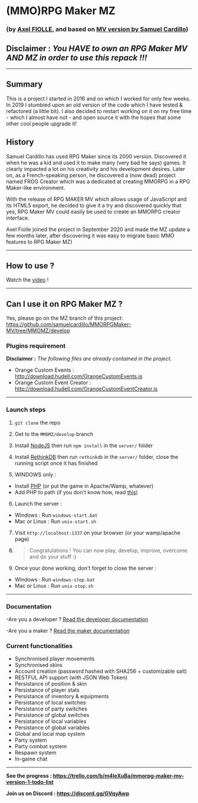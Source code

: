 # (MMO)RPG Maker MZ 
### (by [Axel FIOLLE](https://axelfiolle.be), and based on [MV version by Samuel Cardillo](https://github.com/samuelcardillo/MMORPGMaker-MV))

## **Disclaimer :** *You HAVE to own an RPG Maker MV AND MZ in order to use this repack !!!*
---

## Summary
This is a project I started in 2016 and on which I worked for only few weeks. In 2019 I stumbled upon an old version of the code which I have tested & refactored (a little bit). I also decided to restart working on it on my free time - which I almost have not - and open source it with the hopes that some other cool people upgrade it!

## History
Samuel Cardillo has used RPG Maker since its 2000 version. Discovered it when he was a kid and used it to make many (very bad he says) games. It clearly impacted a lot on his creativity and his development desires. Later on, as a French-speaking person, he discovered a (now dead) project named FROG Creator which was a dedicated at creating MMORPG in a RPG Maker-like environment. 

With the release of RPG MAKER MV which allows usage of JavaScript and its HTML5 export, he decided to give it a try and discovered quickly that yes, RPG Maker MV could easily be used to create an MMORPG creator interface.

Axel Fiolle joined the project in September 2020 and made the MZ update a few months later, after discovering it was easy to migrate basic MMO features to RPG Maker MZ)

--- 

## How to use ? 

Watch the [video](https://www.youtube.com/watch?v=4V4YhMcNRng) !

---

## Can I use it on RPG Maker MZ ? 

Yes, please go on the MZ branch of this project: https://github.com/samuelcardillo/MMORPGMaker-MV/tree/MMOMZ/develop

### Plugins requirement 

**Disclaimer :** *The following files are already contained in the project.*

- Orange Custom Events : http://download.hudell.com/OrangeCustomEvents.js
- Orange Custom Event Creator : http://download.hudell.com/OrangeCustomEventCreator.js

---

### Launch steps
1. `git clone` the repo

2. Get to the `MMOMZ/develop` branch

3. Install [NodeJS](https://nodejs.org/en/) then run `npm install` in the `server/` folder

4. Install [RethinkDB](https://rethinkdb.com/docs/install/) then run `rethinkdb` in the `server/` folder, close the running script once it has finished

5. WINDOWS only : 
- Install [PHP](https://windows.php.net/download) (or put the game in Apache/Wamp, whatever)
- Add PHP to path (if you don't know how, read [this](https://www.forevolve.com/en/articles/2016/10/27/how-to-add-your-php-runtime-directory-to-your-windows-10-path-environment-variable/))

6. Launch the server :
- Windows : Run `windows-start.bat`
- Mac or Linux : Run `unix-start.sh` 

7. Visit `http://localhost:1337` on your browser (or your wamp/apache page)

8. > Congratulations ! You can now play, develop, improve, overcome and do your stuff :) 

9. Once your done working, don't forget to close the server : 
- Windows : Run `windows-stop.bat`
- Mac or Linux : Run `unix-stop.sh`

---

### Documentation 

-Are you a developer ? [Read the developer documentation](https://github.com/samuelcardillo/MMORPGMaker-MV/wiki#developers-documentation)

-Are you a maker ? [Read the maker documentation](https://github.com/samuelcardillo/MMORPGMaker-MV/wiki#makers-documentation)

### Current functionalities
- Synchronised player movements
- Synchronised skins
- Account creation (password hashed with SHA256 + customizable salt)
- RESTFUL API support (with JSON Web Token)
- Persistance of position & skin
- Persistance of player stats
- Persistance of inventory & equipments
- Persistance of local switches
- Persistance of party switches
- Persistance of global switches
- Persistance of local variables
- Persistance of global variables
- Global and local map system
- Party system
- Party combat system
- Respawn system
- In-game chat

---

**See the progress : https://trello.com/b/m4leXuBa/mmorpg-maker-mv-version-1-todo-list**

**Join us on Discord : https://discord.gg/GVqyAwp**
